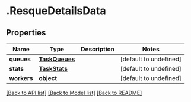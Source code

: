# .ResqueDetailsData

## Properties

Name | Type | Description | Notes
------------ | ------------- | ------------- | -------------
**queues** | [**TaskQueues**](TaskQueues.md) |  | [default to undefined]
**stats** | [**TaskStats**](TaskStats.md) |  | [default to undefined]
**workers** | **object** |  | [default to undefined]


[[Back to API list]](../README.md#documentation-for-api-endpoints) [[Back to Model list]](../README.md#documentation-for-models) [[Back to README]](../README.md)
